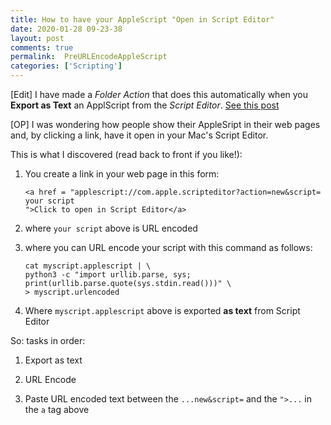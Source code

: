 ```yaml
---
title: How to have your AppleScript "Open in Script Editor"
date: 2020-01-28 09-23-38
layout: post
comments: true
permalink:  PreURLEncodeAppleScript
categories: ['Scripting']
---
```


[Edit] I have made a *Folder Action* that does this automatically when you **Export as Text** an ApplScript from the *Script Editor*. [See this post](/URLEncodeAppleScript)

[OP]
I was wondering how people show their AppleSript in their web pages and, by clicking a link, have it open in your Mac's Script Editor.

This is what I discovered (read back to front if you like!):

1.	You create a link in your web page in this form:    

	````
	<a href = "applescript://com.apple.scripteditor?action=new&script=
	your script 
	">Click to open in Script Editor</a>
	````
	
2.	where `your script` above is URL encoded    

3.	where you can URL encode your script with this command as follows:    

	```
	cat myscript.applescript | \
	python3 -c "import urllib.parse, sys; print(urllib.parse.quote(sys.stdin.read()))" \
	> myscript.urlencoded
	```
	
4.	Where `myscript.applescript` above is exported **as text** from Script Editor


So: tasks in order:

1.	Export as text  

2.	URL Encode  

3.	Paste URL encoded text between the `...new&script=` and the `">...` in the `a` tag above

